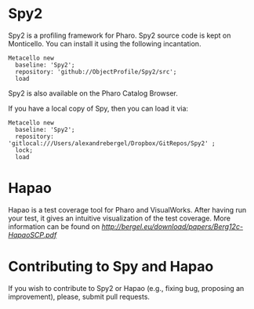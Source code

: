 # Spy2
Spy2 is a profiling framework for Pharo. Spy2 source code is kept on Monticello. You can install it using the following incantation.

```Smalltalk
Metacello new 
  baseline: 'Spy2'; 
  repository: 'github://ObjectProfile/Spy2/src'; 
  load
```  

Spy2 is also available on the Pharo Catalog Browser.

If you have a local copy of Spy, then you can load it via:
```Smalltalk
Metacello new 
  baseline: 'Spy2'; 
  repository: 'gitlocal:///Users/alexandrebergel/Dropbox/GitRepos/Spy2' ;
  lock;
  load
``` 

# Hapao 
Hapao is a test coverage tool for Pharo and VisualWorks. After having run your test, it gives an intuitive visualization of the test coverage.
More information can be found on *http://bergel.eu/download/papers/Berg12c-HapaoSCP.pdf*


# Contributing to Spy and Hapao
If you wish to contribute to Spy2 or Hapao (e.g., fixing bug, proposing an improvement), please, submit pull requests.
